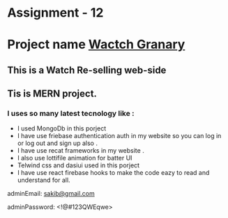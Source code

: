 # Assignment - 12
# Project name [Wactch Granary](https://final-12-ca03c.web.app/)
## This is a Watch Re-selling web-side
## Tis is MERN project.
### I uses so many latest tecnology like :

* I used MongoDb in this porject
* I have use friebase authentication auth in my website so you can log in or log out and sign up also .
* I have use recat frameworks in my website .
* I also use lottifile animation for batter UI
* Telwind css and dasiui used in this porject
* I have use react firebase hooks to make the code eazy to read and understand for all.

adminEmail: <sakib@gmail.com>

adminPassword: <!@#123QWEqwe>